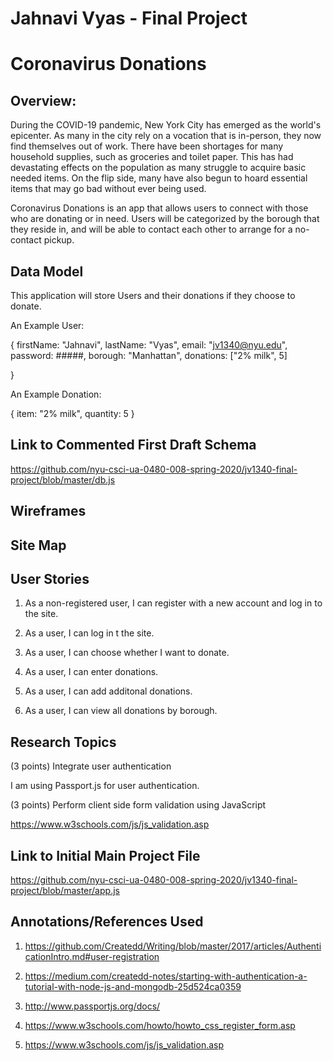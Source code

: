 
# Jahnavi Vyas - Final Project

# Coronavirus Donations

## Overview:

During the COVID-19 pandemic, New York City has emerged as the world's epicenter. As many in the city rely on a vocation that is in-person, they now find themselves out of work. There have been shortages for many household supplies, such as groceries and toilet paper. This has had devastating effects on the population as many struggle to acquire basic needed items. On the flip side, many have also begun to hoard essential items that may go bad without ever being used. 

Coronavirus Donations is an app that allows users to connect with those who are donating or in need. Users will be categorized by the borough that they reside in, and will be able to contact each other to arrange for a no-contact pickup. 

## Data Model

This application will store Users and their donations if they choose to donate.

An Example User: 

{
	firstName: "Jahnavi",
	lastName: "Vyas",
	email: "jv1340@nyu.edu",
	password: #####,
	borough: "Manhattan",
	donations: ["2% milk", 5]

}

An Example Donation:

{
	item: "2% milk",
	quantity: 5
}

## Link to Commented First Draft Schema

https://github.com/nyu-csci-ua-0480-008-spring-2020/jv1340-final-project/blob/master/db.js

## Wireframes


## Site Map


## User Stories

1. As a non-registered user, I can register with a new account and log in to the site.

2. As a user, I can log in t the site.

3. As a user, I can choose whether I want to donate.

4. As a user, I can enter donations.

5. As a user, I can add additonal donations.

6. As a user, I can view all donations by borough.

## Research Topics

(3 points) Integrate user authentication

I am using Passport.js for user authentication.

(3 points) Perform client side form validation using JavaScript

https://www.w3schools.com/js/js_validation.asp

## Link to Initial Main Project File

https://github.com/nyu-csci-ua-0480-008-spring-2020/jv1340-final-project/blob/master/app.js

## Annotations/References Used

1. https://github.com/Createdd/Writing/blob/master/2017/articles/AuthenticationIntro.md#user-registration

2. https://medium.com/createdd-notes/starting-with-authentication-a-tutorial-with-node-js-and-mongodb-25d524ca0359

3. http://www.passportjs.org/docs/

4. https://www.w3schools.com/howto/howto_css_register_form.asp

5. https://www.w3schools.com/js/js_validation.asp